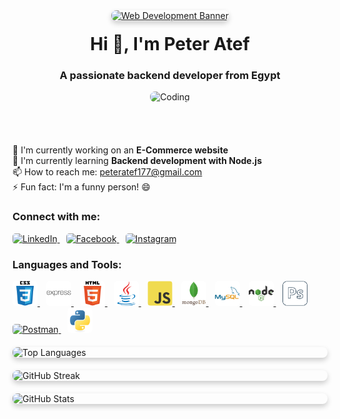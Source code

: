<div align="center">
    <a href="https://rishavchanda.io" target="_blank">
        <img src="https://b1463816.smushcdn.com/1463816/wp-content/uploads/2015/04/banner-web-development.png?lossy=2&strip=1&webp=1" alt="Web Development Banner" style="max-width: 100%; border-radius: 8px; box-shadow: 0 4px 8px rgba(0,0,0,0.2);" />
    </a>
    <h1 style="margin-top: 20px;">Hi 👋, I'm Peter Atef</h1>
    <h3 style="font-weight: bold;">A passionate backend developer from Egypt</h3>
</div>

<div align="center">
    <img src="https://user-images.githubusercontent.com/74038190/212749447-bfb7e725-6987-49d9-ae85-2015e3e7cc41.gif" alt="Coding" width="400" style="border-radius: 8px; margin-bottom: 20px;" />
</div>
<br>
<br>
<div style="margin-bottom: 20px;">
    <ul style="list-style-type: none; padding-left: 0;">
        <li>🔭 I'm currently working on an <strong>E-Commerce website</strong></li>
        <li>🌱 I'm currently learning <strong>Backend development with Node.js</strong></li>
        <li>📫 How to reach me: <a href="mailto:peteratef177@gmail.com">peteratef177@gmail.com</a></li>
        <li>⚡ Fun fact: I'm a funny person! 😄</li>
    </ul>
</div>

<h3 align="left">Connect with me:</h3>
<p align="left">
    <a href="https://linkedin.com/in/peter atef" target="_blank" style="margin-right: 10px;">
        <img src="https://raw.githubusercontent.com/rahuldkjain/github-profile-readme-generator/master/src/images/icons/Social/linked-in-alt.svg" alt="LinkedIn" height="30" width="40" style="border-radius: 5px;" />
    </a>
    <a href="https://fb.com/peter atef" target="_blank" style="margin-right: 10px;">
        <img src="https://raw.githubusercontent.com/rahuldkjain/github-profile-readme-generator/master/src/images/icons/Social/facebook.svg" alt="Facebook" height="30" width="40" style="border-radius: 5px;"/>
    </a>
    <a href="https://instagram.com/peter atef" target="_blank">
        <img src="https://raw.githubusercontent.com/rahuldkjain/github-profile-readme-generator/master/src/images/icons/Social/instagram.svg" alt="Instagram" height="30" width="40" style="border-radius: 5px;"/>
    </a>
</p>

<h3 align="left">Languages and Tools:</h3>
<p align="left">
    <a href="https://www.w3schools.com/css/" target="_blank" rel="noreferrer" style="margin-right: 10px;">
        <img src="https://raw.githubusercontent.com/devicons/devicon/master/icons/css3/css3-original-wordmark.svg" alt="CSS3" height="40" width="40" style="border-radius: 5px;"/>
    </a>
    <a href="https://expressjs.com" target="_blank" rel="noreferrer" style="margin-right: 10px;">
        <img src="https://raw.githubusercontent.com/devicons/devicon/master/icons/express/express-original-wordmark.svg" alt="Express.js" height="40" width="40" style="border-radius: 5px;"/>
    </a>
    <a href="https://www.w3.org/html/" target="_blank" rel="noreferrer" style="margin-right: 10px;">
        <img src="https://raw.githubusercontent.com/devicons/devicon/master/icons/html5/html5-original-wordmark.svg" alt="HTML5" height="40" width="40" style="border-radius: 5px;"/>
    </a>
    <a href="https://www.java.com" target="_blank" rel="noreferrer" style="margin-right: 10px;">
        <img src="https://raw.githubusercontent.com/devicons/devicon/master/icons/java/java-original.svg" alt="Java" height="40" width="40" style="border-radius: 5px;"/>
    </a>
    <a href="https://developer.mozilla.org/en-US/docs/Web/JavaScript" target="_blank" rel="noreferrer" style="margin-right: 10px;">
        <img src="https://raw.githubusercontent.com/devicons/devicon/master/icons/javascript/javascript-original.svg" alt="JavaScript" height="40" width="40" style="border-radius: 5px;"/>
    </a>
    <a href="https://www.mongodb.com/" target="_blank" rel="noreferrer" style="margin-right: 10px;">
        <img src="https://raw.githubusercontent.com/devicons/devicon/master/icons/mongodb/mongodb-original-wordmark.svg" alt="MongoDB" height="40" width="40" style="border-radius: 5px;"/>
    </a>
    <a href="https://www.mysql.com/" target="_blank" rel="noreferrer" style="margin-right: 10px;">
        <img src="https://raw.githubusercontent.com/devicons/devicon/master/icons/mysql/mysql-original-wordmark.svg" alt="MySQL" height="40" width="40" style="border-radius: 5px;"/>
    </a>
    <a href="https://nodejs.org" target="_blank" rel="noreferrer" style="margin-right: 10px;">
        <img src="https://raw.githubusercontent.com/devicons/devicon/master/icons/nodejs/nodejs-original-wordmark.svg" alt="Node.js" height="40" width="40" style="border-radius: 5px;"/>
    </a>
    <a href="https://www.photoshop.com/en" target="_blank" rel="noreferrer" style="margin-right: 10px;">
        <img src="https://raw.githubusercontent.com/devicons/devicon/master/icons/photoshop/photoshop-line.svg" alt="Photoshop" height="40" width="40" style="border-radius: 5px;"/>
    </a>
    <a href="https://postman.com" target="_blank" rel="noreferrer" style="margin-right: 10px;">
        <img src="https://www.vectorlogo.zone/logos/getpostman/getpostman-icon.svg" alt="Postman" height="40" width="40" style="border-radius: 5px;"/>
    </a>
    <a href="https://www.python.org" target="_blank" rel="noreferrer">
        <img src="https://raw.githubusercontent.com/devicons/devicon/master/icons/python/python-original.svg" alt="Python" height="40" width="40" style="border-radius: 5px;"/>
    </a>
</p>

<div style="margin-top: 20px;">
    <img src="https://github-readme-stats.vercel.app/api/top-langs?username=peter17710&show_icons=true&locale=en&layout=compact" alt="Top Languages" style="display: block; width: 100%; max-height: 300px; margin-bottom: 20px; border-radius: 8px; box-shadow: 0 4px 8px rgba(0,0,0,0.2);" />
    <img src="https://github-readme-streak-stats.herokuapp.com/?user=peter17710" alt="GitHub Streak" style="display: block; width: 100%; max-height: 300px; margin-bottom: 20px; border-radius: 8px; box-shadow: 0 4px 8px rgba(0,0,0,0.2);" />
    <img src="https://github-readme-stats.vercel.app/api?username=peter17710&show_icons=true&locale=en" alt="GitHub Stats" style="display: block; width: 100%; max-height: 300px; margin-bottom: 20px; border-radius: 8px; box-shadow: 0 4px 8px rgba(0,0,0,0.2);" />
</div>



</div>
